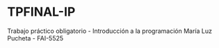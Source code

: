 # TPFINAL-IP
Trabajo práctico obligatorio - Introducción a la programación
María Luz Pucheta - FAI-5525
